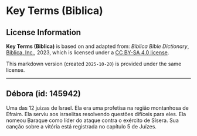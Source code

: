 # Key Terms (Biblica)

## License Information

**Key Terms (Biblica)** is based on and adapted from: _Biblica Bible Dictionary_, [Biblica, Inc.](https://www.biblica.com/), 2023, which is licensed under a [CC BY-SA 4.0 license](https://creativecommons.org/licenses/by-sa/4.0/legalcode.en).

This markdown version (created `2025-10-20`) is provided under the same license.



--------------------------------

## Débora (id: 145942)

Uma das 12 juízas de Israel. Ela era uma profetisa na região montanhosa de Efraim. Ela serviu aos israelitas resolvendo questões difíceis para eles. Ela nomeou Baraque como líder do ataque contra o exército de Sísera. Sua canção sobre a vitória está registrada no capítulo 5 de Juízes.


